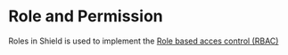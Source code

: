 # Role and Permission

Roles in Shield is used to implement the [Role based acces control (RBAC)](../concepts/glossary.md#rbac)